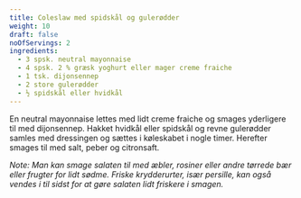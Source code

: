 ```yaml
---
title: Coleslaw med spidskål og gulerødder
weight: 10
draft: false
noOfServings: 2
ingredients:
  - 3 spsk. neutral mayonnaise
  - 4 spsk. 2 % græsk yoghurt eller mager creme fraiche
  - 1 tsk. dijonsennep
  - 2 store gulerødder
  - ½ spidskål eller hvidkål
---
```


En neutral mayonnaise lettes med lidt creme fraiche og smages yderligere
til med dijonsennep. Hakket hvidkål eller spidskål og revne gulerødder
samles med dressingen og sættes i køleskabet i nogle timer. Herefter
smages til med salt, peber og citronsaft.

*Note: Man kan smage salaten til med æbler, rosiner eller andre tørrede
bær eller frugter for lidt sødme. Friske krydderurter, især persille,
kan også vendes i til sidst for at gøre salaten lidt friskere i smagen.*

